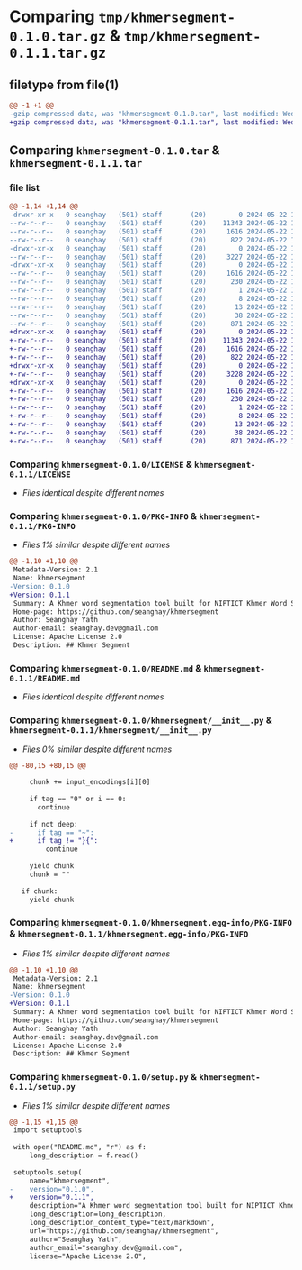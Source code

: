 # Comparing `tmp/khmersegment-0.1.0.tar.gz` & `tmp/khmersegment-0.1.1.tar.gz`

## filetype from file(1)

```diff
@@ -1 +1 @@
-gzip compressed data, was "khmersegment-0.1.0.tar", last modified: Wed May 22 16:27:23 2024, max compression
+gzip compressed data, was "khmersegment-0.1.1.tar", last modified: Wed May 22 16:43:57 2024, max compression
```

## Comparing `khmersegment-0.1.0.tar` & `khmersegment-0.1.1.tar`

### file list

```diff
@@ -1,14 +1,14 @@
-drwxr-xr-x   0 seanghay   (501) staff       (20)        0 2024-05-22 16:27:23.791329 khmersegment-0.1.0/
--rw-r--r--   0 seanghay   (501) staff       (20)    11343 2024-05-22 13:14:33.000000 khmersegment-0.1.0/LICENSE
--rw-r--r--   0 seanghay   (501) staff       (20)     1616 2024-05-22 16:27:23.791226 khmersegment-0.1.0/PKG-INFO
--rw-r--r--   0 seanghay   (501) staff       (20)      822 2024-05-22 16:25:28.000000 khmersegment-0.1.0/README.md
-drwxr-xr-x   0 seanghay   (501) staff       (20)        0 2024-05-22 16:27:23.790604 khmersegment-0.1.0/khmersegment/
--rw-r--r--   0 seanghay   (501) staff       (20)     3227 2024-05-22 16:22:27.000000 khmersegment-0.1.0/khmersegment/__init__.py
-drwxr-xr-x   0 seanghay   (501) staff       (20)        0 2024-05-22 16:27:23.791063 khmersegment-0.1.0/khmersegment.egg-info/
--rw-r--r--   0 seanghay   (501) staff       (20)     1616 2024-05-22 16:27:23.000000 khmersegment-0.1.0/khmersegment.egg-info/PKG-INFO
--rw-r--r--   0 seanghay   (501) staff       (20)      230 2024-05-22 16:27:23.000000 khmersegment-0.1.0/khmersegment.egg-info/SOURCES.txt
--rw-r--r--   0 seanghay   (501) staff       (20)        1 2024-05-22 16:27:23.000000 khmersegment-0.1.0/khmersegment.egg-info/dependency_links.txt
--rw-r--r--   0 seanghay   (501) staff       (20)        8 2024-05-22 16:27:23.000000 khmersegment-0.1.0/khmersegment.egg-info/requires.txt
--rw-r--r--   0 seanghay   (501) staff       (20)       13 2024-05-22 16:27:23.000000 khmersegment-0.1.0/khmersegment.egg-info/top_level.txt
--rw-r--r--   0 seanghay   (501) staff       (20)       38 2024-05-22 16:27:23.791363 khmersegment-0.1.0/setup.cfg
--rw-r--r--   0 seanghay   (501) staff       (20)      871 2024-05-22 16:23:19.000000 khmersegment-0.1.0/setup.py
+drwxr-xr-x   0 seanghay   (501) staff       (20)        0 2024-05-22 16:43:57.160006 khmersegment-0.1.1/
+-rw-r--r--   0 seanghay   (501) staff       (20)    11343 2024-05-22 13:14:33.000000 khmersegment-0.1.1/LICENSE
+-rw-r--r--   0 seanghay   (501) staff       (20)     1616 2024-05-22 16:43:57.159891 khmersegment-0.1.1/PKG-INFO
+-rw-r--r--   0 seanghay   (501) staff       (20)      822 2024-05-22 16:25:28.000000 khmersegment-0.1.1/README.md
+drwxr-xr-x   0 seanghay   (501) staff       (20)        0 2024-05-22 16:43:57.159182 khmersegment-0.1.1/khmersegment/
+-rw-r--r--   0 seanghay   (501) staff       (20)     3228 2024-05-22 16:43:32.000000 khmersegment-0.1.1/khmersegment/__init__.py
+drwxr-xr-x   0 seanghay   (501) staff       (20)        0 2024-05-22 16:43:57.159730 khmersegment-0.1.1/khmersegment.egg-info/
+-rw-r--r--   0 seanghay   (501) staff       (20)     1616 2024-05-22 16:43:57.000000 khmersegment-0.1.1/khmersegment.egg-info/PKG-INFO
+-rw-r--r--   0 seanghay   (501) staff       (20)      230 2024-05-22 16:43:57.000000 khmersegment-0.1.1/khmersegment.egg-info/SOURCES.txt
+-rw-r--r--   0 seanghay   (501) staff       (20)        1 2024-05-22 16:43:57.000000 khmersegment-0.1.1/khmersegment.egg-info/dependency_links.txt
+-rw-r--r--   0 seanghay   (501) staff       (20)        8 2024-05-22 16:43:57.000000 khmersegment-0.1.1/khmersegment.egg-info/requires.txt
+-rw-r--r--   0 seanghay   (501) staff       (20)       13 2024-05-22 16:43:57.000000 khmersegment-0.1.1/khmersegment.egg-info/top_level.txt
+-rw-r--r--   0 seanghay   (501) staff       (20)       38 2024-05-22 16:43:57.160061 khmersegment-0.1.1/setup.cfg
+-rw-r--r--   0 seanghay   (501) staff       (20)      871 2024-05-22 16:43:38.000000 khmersegment-0.1.1/setup.py
```

### Comparing `khmersegment-0.1.0/LICENSE` & `khmersegment-0.1.1/LICENSE`

 * *Files identical despite different names*

### Comparing `khmersegment-0.1.0/PKG-INFO` & `khmersegment-0.1.1/PKG-INFO`

 * *Files 1% similar despite different names*

```diff
@@ -1,10 +1,10 @@
 Metadata-Version: 2.1
 Name: khmersegment
-Version: 0.1.0
+Version: 0.1.1
 Summary: A Khmer word segmentation tool built for NIPTICT Khmer Word Segmentation CRF model.
 Home-page: https://github.com/seanghay/khmersegment
 Author: Seanghay Yath
 Author-email: seanghay.dev@gmail.com
 License: Apache License 2.0
 Description: ## Khmer Segment
```

### Comparing `khmersegment-0.1.0/README.md` & `khmersegment-0.1.1/README.md`

 * *Files identical despite different names*

### Comparing `khmersegment-0.1.0/khmersegment/__init__.py` & `khmersegment-0.1.1/khmersegment/__init__.py`

 * *Files 0% similar despite different names*

```diff
@@ -80,15 +80,15 @@
     
     chunk += input_encodings[i][0]
     
     if tag == "0" or i == 0:
       continue
     
     if not deep:
-      if tag == "~":
+      if tag != "}{":
         continue
 
     yield chunk
     chunk = ""
 
   if chunk:
     yield chunk
```

### Comparing `khmersegment-0.1.0/khmersegment.egg-info/PKG-INFO` & `khmersegment-0.1.1/khmersegment.egg-info/PKG-INFO`

 * *Files 1% similar despite different names*

```diff
@@ -1,10 +1,10 @@
 Metadata-Version: 2.1
 Name: khmersegment
-Version: 0.1.0
+Version: 0.1.1
 Summary: A Khmer word segmentation tool built for NIPTICT Khmer Word Segmentation CRF model.
 Home-page: https://github.com/seanghay/khmersegment
 Author: Seanghay Yath
 Author-email: seanghay.dev@gmail.com
 License: Apache License 2.0
 Description: ## Khmer Segment
```

### Comparing `khmersegment-0.1.0/setup.py` & `khmersegment-0.1.1/setup.py`

 * *Files 1% similar despite different names*

```diff
@@ -1,15 +1,15 @@
 import setuptools
 
 with open("README.md", "r") as f:
     long_description = f.read()
 
 setuptools.setup(
     name="khmersegment",
-    version="0.1.0",
+    version="0.1.1",
     description="A Khmer word segmentation tool built for NIPTICT Khmer Word Segmentation CRF model.",
     long_description=long_description,
     long_description_content_type="text/markdown",
     url="https://github.com/seanghay/khmersegment",
     author="Seanghay Yath",
     author_email="seanghay.dev@gmail.com",
     license="Apache License 2.0",
```

